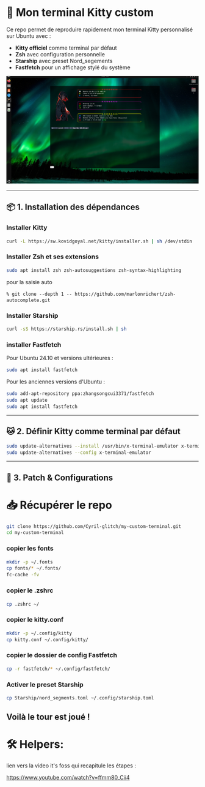 # 🚀 Mon terminal Kitty custom

Ce repo permet de reproduire rapidement mon terminal Kitty personnalisé sur Ubuntu avec :

- **Kitty officiel** comme terminal par défaut  
- **Zsh** avec configuration personnelle  
- **Starship** avec preset Nord_segements  
- **Fastfetch** pour un affichage stylé du système

![Capture du terminal](images/terminal_capture.png)

---

## 📦 1. Installation des dépendances

### Installer Kitty

```bash
curl -L https://sw.kovidgoyal.net/kitty/installer.sh | sh /dev/stdin
```

### Installer Zsh et ses extensions

```bash
sudo apt install zsh zsh-autosuggestions zsh-syntax-highlighting
```
pour la saisie auto

```
% git clone --depth 1 -- https://github.com/marlonrichert/zsh-autocomplete.git
```

### Installer Starship
```bash
curl -sS https://starship.rs/install.sh | sh
```
### installer Fastfetch
Pour Ubuntu 24.10 et versions ultérieures :

```bash
sudo apt install fastfetch
```

Pour les anciennes versions d'Ubuntu :

```bash
sudo add-apt-repository ppa:zhangsongcui3371/fastfetch
sudo apt update
sudo apt install fastfetch
```
---

## 🐱 2. Définir Kitty comme terminal par défaut

```bash
sudo update-alternatives --install /usr/bin/x-terminal-emulator x-terminal-emulator $(which kitty) 50
sudo update-alternatives --config x-terminal-emulator
```
---

## 🔧 3. Patch & Configurations

# 📥 Récupérer le repo

```bash
git clone https://github.com/Cyril-glitch/my-custom-terminal.git
cd my-custom-terminal
```

### copier les fonts

```bash
mkdir -p ~/.fonts
cp fonts/* ~/.fonts/
fc-cache -fv
```

### copier le .zshrc

```bash
cp .zshrc ~/
```

### copier le kitty.conf

```bash
mkdir -p ~/.config/kitty
cp kitty.conf ~/.config/kitty/
```
### copier le dossier de config Fastfetch

```bash
cp -r fastfetch/* ~/.config/fastfetch/
```
### Activer le preset Starship

```bash
cp Starship/nord_segments.toml ~/.config/starship.toml
```
Voilà le tour est joué !
---

# 🛠️ Helpers:

lien vers la video it's foss qui recapitule les étapes :

https://www.youtube.com/watch?v=ffmm80_Cii4
